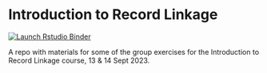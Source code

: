 # Introduction to Record Linkage

<!-- badges: start -->
  [![Launch Rstudio Binder](http://mybinder.org/badge_logo.svg)](https://mybinder.org/v2/gh/UCL-CHIG/Intro2RecordLinkage/master?urlpath=rstudio)
  <!-- badges: end -->

A repo with materials for some of the group exercises for the Introduction to 
Record Linkage course, 13 & 14 Sept 2023.